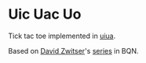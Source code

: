 # Uic Uac Uo

Tick tac toe implemented in [uiua](https://www.uiua.org/).

Based on [David Zwitser](https://www.youtube.com/@davidzwitser156)'s
[series](https://www.youtube.com/playlist?list=PLR01lagS_QPDW3C91KJmKPefBSdyeBCet)
in BQN.